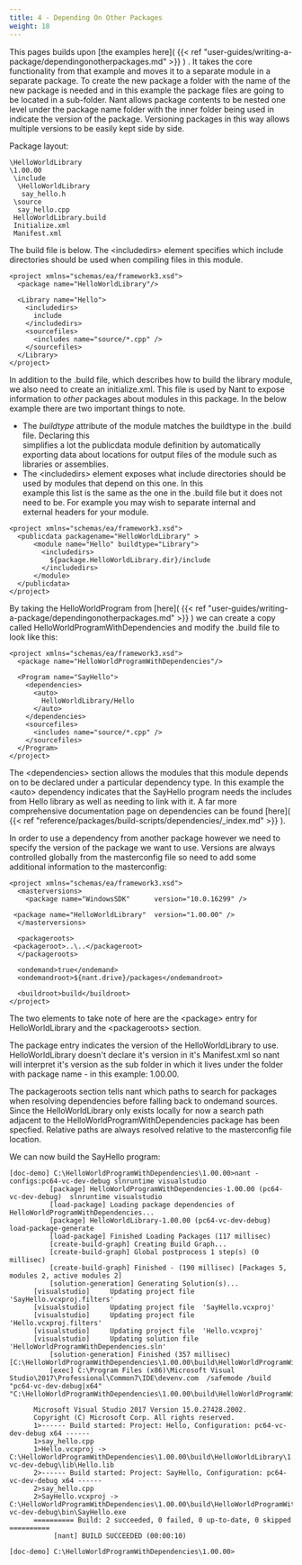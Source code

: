 ```yaml
---
title: 4 - Depending On Other Packages
weight: 18
---
```

<a name="DependingOnOtherPackages"></a>

This pages builds upon  [the examples here]( {{< ref "user-guides/writing-a-package/dependingonotherpackages.md" >}} ) . It takes the core functionality
from that example and moves it to a separate module in a separate package. To create the new package a folder with the name of the new
package is needed and in this example the package files are going to be located in a sub-folder. Nant allows package contents to be nested
one level under the package name folder with the inner folder being used in indicate the version of the package. Versioning packages in this
way allows multiple versions to be easily kept side by side.

Package layout:


```
\HelloWorldLibrary
\1.00.00
 \include
  \HelloWorldLibrary
   say_hello.h
 \source
  say_hello.cpp
 HelloWorldLibrary.build
 Initialize.xml
 Manifest.xml
```
The build file is below. The &lt;includedirs&gt; element specifies which include directories should be used when compiling files in this
module.


```
<project xmlns="schemas/ea/framework3.xsd">
  <package name="HelloWorldLibrary"/>

  <Library name="Hello">
    <includedirs>
      include
    </includedirs>
    <sourcefiles>
      <includes name="source/*.cpp" />
    </sourcefiles>
  </Library>
</project>
```
In addition to the .build file, which describes how to build the library module, we also need to create an initialize.xml. This file is
used by Nant to expose information to *other* packages about modules in this package. In the below example there are
two important things to note.

 - The  *buildtype* attribute of the module matches the buildtype in the .build file. Declaring this<br>simplifies a lot the publicdata module definition by automatically exporting data about locations for output files of the module such as<br>libraries or assemblies.
 - The &lt;includedirs&gt; element exposes what include directories should be used by modules that depend on this one. In this<br>example this list is the same as the one in the .build file but it does not need to be. For example you may wish to separate internal and<br>external headers for your module.


```
<project xmlns="schemas/ea/framework3.xsd">
  <publicdata packagename="HelloWorldLibrary" >
      <module name="Hello" buildtype="Library">
        <includedirs>
          ${package.HelloWorldLibrary.dir}/include
        </includedirs>
      </module>
  </publicdata>
</project>
```
By taking the HelloWorldProgram from  [here]( {{< ref "user-guides/writing-a-package/dependingonotherpackages.md" >}} ) we can create a copy called
HelloWorldProgramWithDependencies and modify the .build file to look like this:

```
<project xmlns="schemas/ea/framework3.xsd">
  <package name="HelloWorldProgramWithDependencies"/>

  <Program name="SayHello">
    <dependencies>
      <auto>
        HelloWorldLibrary/Hello
      </auto>
    </dependencies>
    <sourcefiles>
      <includes name="source/*.cpp" />
    </sourcefiles>
  </Program>
</project>
```
The &lt;dependencies&gt; section allows the modules that this module depends on to be declared under a particular dependency type. In this
example the &lt;auto&gt; dependency indicates that the SayHello program needs the includes from Hello library as well as needing to link with it.
A far more comprehensive documentation page on dependencies can be found [here]( {{< ref "reference/packages/build-scripts/dependencies/_index.md" >}} ).

In order to use a dependency from another package however we need to specify the version of the package we want to use. Versions are always
controlled globally from the masterconfig file so need to add some additional information to the masterconfig:

```
<project xmlns="schemas/ea/framework3.xsd">
  <masterversions>
    <package name="WindowsSDK" 		version="10.0.16299" />
	
 <package name="HelloWorldLibrary"	version="1.00.00" />
  </masterversions>
  
  <packageroots>
 <packageroot>..\..</packageroot>
  </packageroots>

  <ondemand>true</ondemand>
  <ondemandroot>${nant.drive}/packages</ondemandroot>
  
  <buildroot>build</buildroot>
</project>
```
The two elements to take note of here are the &lt;package&gt; entry for HelloWorldLibrary and the &lt;packageroots&gt; section.

The package entry indicates the version of the HelloWorldLibrary to use. HelloWorldLibrary doesn&#39;t declare it&#39;s version in it&#39;s
Manifest.xml so nant will interpret it&#39;s version as the sub folder in which it lives under the folder with package name - in this example:
1.00.00.

The packageroots section tells nant which paths to search for packages when resolving dependencies before falling back to ondemand
sources. Since the HelloWorldLibrary only exists locally for now a search path adjacent to the HelloWorldProgramWithDependencies package
has been specfied. Relative paths are always resolved relative to the masterconfig file location.

We can now build the SayHello program:


```
[doc-demo] C:\HelloWorldProgramWithDependencies\1.00.00>nant -configs:pc64-vc-dev-debug slnruntime visualstudio
          [package] HelloWorldProgramWithDependencies-1.00.00 (pc64-vc-dev-debug)  slnruntime visualstudio
          [load-package] Loading package dependencies of HelloWorldProgramWithDependencies...
          [package] HelloWorldLibrary-1.00.00 (pc64-vc-dev-debug)  load-package-generate
          [load-package] Finished Loading Packages (117 millisec)
          [create-build-graph] Creating Build Graph...
          [create-build-graph] Global postprocess 1 step(s) (0 millisec)
          [create-build-graph] Finished - (190 millisec) [Packages 5, modules 2, active modules 2]
          [solution-generation] Generating Solution(s)...
      [visualstudio]     Updating project file  'SayHello.vcxproj.filters'
      [visualstudio]     Updating project file  'SayHello.vcxproj'
      [visualstudio]     Updating project file  'Hello.vcxproj.filters'
      [visualstudio]     Updating project file  'Hello.vcxproj'
      [visualstudio]     Updating solution file  'HelloWorldProgramWithDependencies.sln'
          [solution-generation] Finished (357 millisec) [C:\HelloWorldProgramWithDependencies\1.00.00\build\HelloWorldProgramWithDependencies\1.00.00\HelloWorldProgramWithDependencies.sln]
          [exec] C:\Program Files (x86)\Microsoft Visual Studio\2017\Professional\Common7\IDE\devenv.com  /safemode /build "pc64-vc-dev-debug|x64" "C:\HelloWorldProgramWithDependencies\1.00.00\build\HelloWorldProgramWithDependencies\1.00.00\HelloWorldProgramWithDependencies.sln"

      Microsoft Visual Studio 2017 Version 15.0.27428.2002.
      Copyright (C) Microsoft Corp. All rights reserved.
      1>------ Build started: Project: Hello, Configuration: pc64-vc-dev-debug x64 ------
      1>say_hello.cpp
      1>Hello.vcxproj -> C:\HelloWorldProgramWithDependencies\1.00.00\build\HelloWorldLibrary\1.00.00\pc64-vc-dev-debug\lib\Hello.lib
      2>------ Build started: Project: SayHello, Configuration: pc64-vc-dev-debug x64 ------
      2>say_hello.cpp
      2>SayHello.vcxproj -> C:\HelloWorldProgramWithDependencies\1.00.00\build\HelloWorldProgramWithDependencies\1.00.00\pc64-vc-dev-debug\bin\SayHello.exe
      ========== Build: 2 succeeded, 0 failed, 0 up-to-date, 0 skipped ==========
           [nant] BUILD SUCCEEDED (00:00:10)

[doc-demo] C:\HelloWorldProgramWithDependencies\1.00.00>
```
